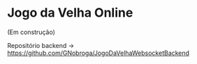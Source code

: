 # Jogo da Velha Online

(Em construção)

 Repositório backend -> https://github.com/GNobroga/JogoDaVelhaWebsocketBackend
